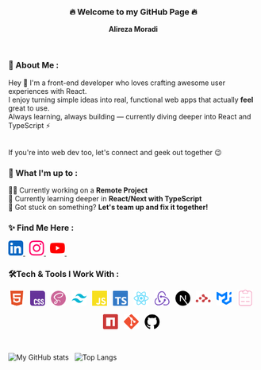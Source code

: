 <h3 align="center">🔥 Welcome to my GitHub Page 🔥</h3>
<p align="center"><strong>Alireza Moradi</strong></p>
&nbsp;
<h3>💫 About Me :</h3>
<p>
  Hey 👋 I'm a front-end developer who loves crafting awesome user experiences with React.<br />
  I enjoy turning simple ideas into real, functional web apps that actually <b>feel</b> great to use.<br />
  Always learning, always building — currently diving deeper into React and TypeScript ⚡<br /><br />

  If you're into web dev too, let's connect and geek out together 😉
</p>

<h3>🚀 What I'm up to :</h3>
<p>
  🧑‍💻 Currently working on a <b>Remote Project</b><br />
  🌱 Currently learning deeper in <b>React/Next with TypeScript</b><br />
  🤝 Got stuck on something? <b>Let's team up and fix it together!</b>
</p>

<h3>✨ Find Me Here :</h3>

<p>
  <a href="https://www.linkedin.com/in/alireza-moradi-72a337266">
    <img
      src="./src/icons/media/linkedIn.svg"
      alt="LinkedIn"
      width="30"
      title="LinkedIn"
    />
  </a>&nbsp;
  <a href="https://www.instagram.com/alirezaamoradi_me">
    <img
      src="./src/icons/media/instagram.svg"
      alt="Instagram"
      width="30"
      title="Instagram"
    />
  </a>&nbsp;
  <a href="https://www.youtube.com/@alirezamoradi_me">
    <img 
      src="./src/icons/media/youtube.svg"
      alt="YouTube"
      width="30"
      title="YouTube"
    />
  </a>&nbsp;
</p>

<h3>🛠️Tech & Tools I Work With :</h3>

<p align="center">
  <img
    src="./src/icons/frontend/html5.svg"
    alt="Html 5"
    width="30"
    title="Html 5"
  />&nbsp;&nbsp;
  <img
    src="./src/icons/frontend/css3.svg"
    alt="Css 3"
    width="30"
    title="Css 3"
  />&nbsp;&nbsp;
  <img
    src="./src/icons/frontend/scss.svg"
    alt="Scss"
    width="30"
    title="Scss"
  />&nbsp;&nbsp;
  <img
    src="./src/icons/frontend/tailwindcss.svg"
    alt="TailwindCss"
    width="30"
    title="TailwindCss"
  />&nbsp;&nbsp;
  <img
    src="./src/icons/frontend/js.svg"
    alt="JavaScript"
    width="30"
    title="JavaScript"
  />&nbsp;&nbsp;
  <img
    src="./src/icons/frontend/ts.svg"
    alt="TypeScript"
    width="30"
    title="TypeScript"
  />&nbsp;&nbsp;
  <img
    src="./src/icons/frontend/reactJs.svg"
    alt="ReactJs"
    width="30"
    title="ReactJs"
  />&nbsp;&nbsp;
  <img
    src="./src/icons/frontend/redux.svg"
    alt="Redux"
    width="30"
    title="Redux"
  />&nbsp;&nbsp;
  <img
    src="./src/icons/frontend/nextJs.svg"
    alt="React-Router-Dom"
    width="30"
    title="NextJs"
  />&nbsp;&nbsp;
  <img
    src="./src/icons/frontend/reactRouter.svg"
    alt="React-Router-Dom"
    width="30"
    title="React Router Dom"
  />&nbsp;&nbsp;
  <img
    src="./src/icons/frontend/mui.svg"
    alt="Material-Ui"
    width="30"
    title="Material Ui"
  />&nbsp;&nbsp;
  <img
    src="./src/icons/frontend/rhf.svg"
    alt="React-Hook-Form"
    width="32"
    title="React Hook Form"
  />&nbsp;&nbsp;
</p>

<p align="center">
  <img
    src="./src/icons/tools/npm.svg"
    alt="Git"
    width="30"
    title="NPM"
  />&nbsp;&nbsp;
  <img
    src="./src/icons/tools/git.svg"
    alt="Git"
    width="30"
    title="Git"
  />&nbsp;&nbsp;
  <img
    src="./src/icons/tools/github.svg"
    alt="GitHub"
    width="30"
    title="GitHub"
  />&nbsp;&nbsp;
</p>

<br />

<p>
  <img 
    src="https://github-readme-stats.vercel.app/api?username=AlirezaaMoradi&show_icons=true&theme=codeSTACKr&bg_color=000&border_color=FFF"
    alt="My GitHub stats"
  />&nbsp;&nbsp;
  <img 
    src="https://github-readme-stats.vercel.app/api/top-langs/?username=AlirezaaMoradi&layout=compact&langs_count=8&bg_color=000&text_color=FFF&title_color=FFF"
    alt="Top Langs"
  />
</p>